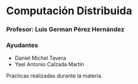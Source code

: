 # Computación Distribuida

### Profesor: Luis German Pérez Hernández

### Ayudantes

- Daniel Michel Tavera
- Yael Antonio Calzada Martín

Practicas realizadas durante la materia.
